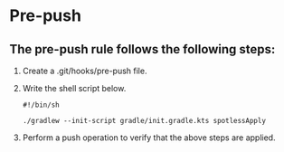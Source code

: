 # Pre-push

## The pre-push rule follows the following steps:

1. Create a .git/hooks/pre-push file.
2. Write the shell script below.

    ```shell
    #!/bin/sh

    ./gradlew --init-script gradle/init.gradle.kts spotlessApply

    ```

3. Perform a push operation to verify that the above steps are applied.

